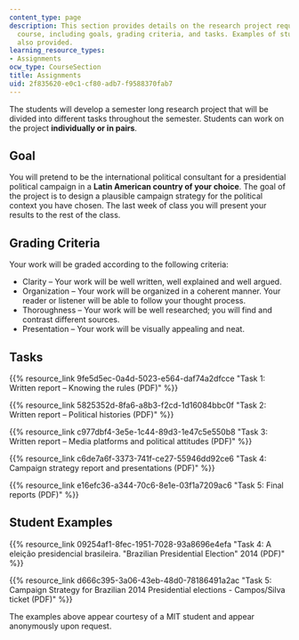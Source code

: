```yaml
---
content_type: page
description: This section provides details on the research project required for the
  course, including goals, grading criteria, and tasks. Examples of student work are
  also provided.
learning_resource_types:
- Assignments
ocw_type: CourseSection
title: Assignments
uid: 2f835620-e0c1-cf80-adb7-f9588370fab7
---
```


The students will develop a semester long research project that will be divided into different tasks throughout the semester. Students can work on the project **individually or in pairs**.

Goal
----

You will pretend to be the international political consultant for a presidential political campaign in a **Latin American country of your choice**. The goal of the project is to design a plausible campaign strategy for the political context you have chosen. The last week of class you will present your results to the rest of the class.

Grading Criteria
----------------

Your work will be graded according to the following criteria:

*   Clarity – Your work will be well written, well explained and well argued.
*   Organization – Your work will be organized in a coherent manner. Your reader or listener will be able to follow your thought process.
*   Thoroughness – Your work will be well researched; you will find and contrast different sources.
*   Presentation – Your work will be visually appealing and neat.

Tasks
-----

{{% resource_link 9fe5d5ec-0a4d-5023-e564-daf74a2dfcce "Task 1: Written report – Knowing the rules (PDF)" %}}

{{% resource_link 5825352d-8fa6-a8b3-f2cd-1d16084bbc0f "Task 2: Written report – Political histories (PDF)" %}}

{{% resource_link c977dbf4-3e5e-1c44-89d3-1e47c5e550b8 "Task 3: Written report – Media platforms and political attitudes (PDF)" %}}

{{% resource_link c6de7a6f-3373-741f-ce27-55946dd92ce6 "Task 4: Campaign strategy report and presentations (PDF)" %}}

{{% resource_link e16efc36-a344-70c6-8e1e-03f1a7209ac6 "Task 5: Final reports (PDF)" %}}

Student Examples
----------------

{{% resource_link 09254af1-8fec-1951-7028-93a8696e4efa "Task 4: A eleição presidencial brasileira. \"Brazilian Presidential Election\" 2014 (PDF)" %}}

{{% resource_link d666c395-3a06-43eb-48d0-78186491a2ac "Task 5: Campaign Strategy for Brazilian 2014 Presidential elections - Campos/Silva ticket (PDF)" %}}

The examples above appear courtesy of a MIT student and appear anonymously upon request.